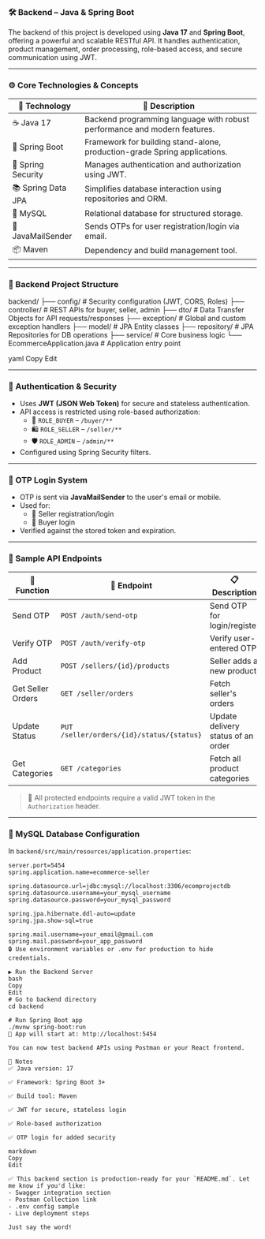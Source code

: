 ### 🛠 Backend – Java & Spring Boot

The backend of this project is developed using **Java 17** and **Spring Boot**, offering a powerful and scalable RESTful API. It handles authentication, product management, order processing, role-based access, and secure communication using JWT.

---

### ⚙️ Core Technologies & Concepts

| 🔧 Technology            | 📘 Description                                                                 |
|--------------------------|---------------------------------------------------------------------------------|
| ☕ Java 17               | Backend programming language with robust performance and modern features.       |
| 🌱 Spring Boot          | Framework for building stand-alone, production-grade Spring applications.       |
| 🔐 Spring Security      | Manages authentication and authorization using JWT.                             |
| 📚 Spring Data JPA      | Simplifies database interaction using repositories and ORM.                      |
| 🐬 MySQL                | Relational database for structured storage.                                     |
| 📧 JavaMailSender       | Sends OTPs for user registration/login via email.                               |
| 📦 Maven                | Dependency and build management tool.                                           |

---

### 📁 Backend Project Structure

backend/
├── config/ # Security configuration (JWT, CORS, Roles)
├── controller/ # REST APIs for buyer, seller, admin
├── dto/ # Data Transfer Objects for API requests/responses
├── exception/ # Global and custom exception handlers
├── model/ # JPA Entity classes
├── repository/ # JPA Repositories for DB operations
├── service/ # Core business logic
└── EcommerceApplication.java # Application entry point

yaml
Copy
Edit

---

### 🔐 Authentication & Security

- Uses **JWT (JSON Web Token)** for secure and stateless authentication.
- API access is restricted using role-based authorization:
  - 👤 `ROLE_BUYER` – `/buyer/**`
  - 🛍️ `ROLE_SELLER` – `/seller/**`
  - 🛡️ `ROLE_ADMIN` – `/admin/**`
- Configured using Spring Security filters.

---

### 📧 OTP Login System

- OTP is sent via **JavaMailSender** to the user's email or mobile.
- Used for:
  - 🔐 Seller registration/login
  - 🔐 Buyer login
- Verified against the stored token and expiration.

---

### 🔗 Sample API Endpoints

| 📌 Function       | 🔗 Endpoint                                         | 📋 Description                        |
|------------------|-----------------------------------------------------|----------------------------------------|
| Send OTP         | `POST /auth/send-otp`                               | Send OTP for login/register            |
| Verify OTP       | `POST /auth/verify-otp`                             | Verify user-entered OTP                |
| Add Product      | `POST /sellers/{id}/products`                       | Seller adds a new product              |
| Get Seller Orders| `GET /seller/orders`                                | Fetch seller's orders                  |
| Update Status    | `PUT /seller/orders/{id}/status/{status}`          | Update delivery status of an order     |
| Get Categories   | `GET /categories`                                   | Fetch all product categories           |

> 🔐 All protected endpoints require a valid JWT token in the `Authorization` header.

---

### 🐬 MySQL Database Configuration

In `backend/src/main/resources/application.properties`:

```properties
server.port=5454
spring.application.name=ecommerce-seller

spring.datasource.url=jdbc:mysql://localhost:3306/ecomprojectdb
spring.datasource.username=your_mysql_username
spring.datasource.password=your_mysql_password

spring.jpa.hibernate.ddl-auto=update
spring.jpa.show-sql=true

spring.mail.username=your_email@gmail.com
spring.mail.password=your_app_password
🔒 Use environment variables or .env for production to hide credentials.

▶️ Run the Backend Server
bash
Copy
Edit
# Go to backend directory
cd backend

# Run Spring Boot app
./mvnw spring-boot:run
📍 App will start at: http://localhost:5454

You can now test backend APIs using Postman or your React frontend.

📌 Notes
✅ Java version: 17

✅ Framework: Spring Boot 3+

✅ Build tool: Maven

✅ JWT for secure, stateless login

✅ Role-based authorization

✅ OTP login for added security

markdown
Copy
Edit

✅ This backend section is production-ready for your `README.md`. Let me know if you'd like:
- Swagger integration section
- Postman Collection link
- .env config sample
- Live deployment steps

Just say the word!
